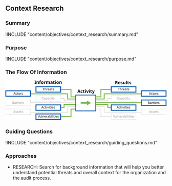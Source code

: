 ## Context Research

### Summary

!INCLUDE "content/objectives/context_research/summary.md"

### Purpose

!INCLUDE "content/objectives/context_research/purpose.md"

### The Flow Of Information

![Context Research Information Flow](content/images/info_flows/context_research.svg)

### Guiding Questions

!INCLUDE "content/objectives/context_research/guiding_questions.md"

### Approaches

* RESEARCH: Search for background information that will help you better understand potential threats and overall context for the organization and the audit process.
